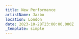 ```yaml
---
title: New Performance
artistName: Jazbo
location: London
date: 2023-10-28T23:00:00.000Z
_template: simple
---
```


